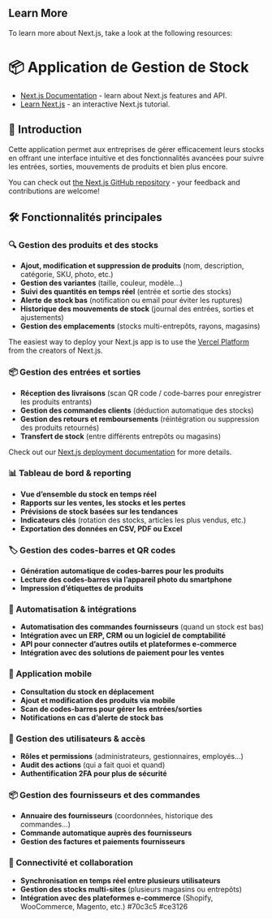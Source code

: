 
## Learn More

To learn more about Next.js, take a look at the following resources:
# 📦 Application de Gestion de Stock

- [Next.js Documentation](https://nextjs.org/docs) - learn about Next.js features and API.
- [Learn Next.js](https://nextjs.org/learn) - an interactive Next.js tutorial.
## 🚀 Introduction
Cette application permet aux entreprises de gérer efficacement leurs stocks en offrant une interface intuitive et des fonctionnalités avancées pour suivre les entrées, sorties, mouvements de produits et bien plus encore.

You can check out [the Next.js GitHub repository](https://github.com/vercel/next.js) - your feedback and contributions are welcome!
## 🛠 Fonctionnalités principales

### 🔍 Gestion des produits et des stocks
- **Ajout, modification et suppression de produits** (nom, description, catégorie, SKU, photo, etc.)
- **Gestion des variantes** (taille, couleur, modèle…)
- **Suivi des quantités en temps réel** (entrée et sortie des stocks)
- **Alerte de stock bas** (notification ou email pour éviter les ruptures)
- **Historique des mouvements de stock** (journal des entrées, sorties et ajustements)
- **Gestion des emplacements** (stocks multi-entrepôts, rayons, magasins)

The easiest way to deploy your Next.js app is to use the [Vercel Platform](https://vercel.com/new?utm_medium=default-template&filter=next.js&utm_source=create-next-app&utm_campaign=create-next-app-readme) from the creators of Next.js.
### 📦 Gestion des entrées et sorties
- **Réception des livraisons** (scan QR code / code-barres pour enregistrer les produits entrants)
- **Gestion des commandes clients** (déduction automatique des stocks)
- **Gestion des retours et remboursements** (réintégration ou suppression des produits retournés)
- **Transfert de stock** (entre différents entrepôts ou magasins)

Check out our [Next.js deployment documentation](https://nextjs.org/docs/app/building-your-application/deploying) for more details.
### 📊 Tableau de bord & reporting
- **Vue d’ensemble du stock en temps réel**
- **Rapports sur les ventes, les stocks et les pertes**
- **Prévisions de stock basées sur les tendances**
- **Indicateurs clés** (rotation des stocks, articles les plus vendus, etc.)
- **Exportation des données en CSV, PDF ou Excel**

### 🏷 Gestion des codes-barres et QR codes
- **Génération automatique de codes-barres pour les produits**
- **Lecture des codes-barres via l’appareil photo du smartphone**
- **Impression d’étiquettes de produits**

### 🚀 Automatisation & intégrations
- **Automatisation des commandes fournisseurs** (quand un stock est bas)
- **Intégration avec un ERP, CRM ou un logiciel de comptabilité**
- **API pour connecter d’autres outils et plateformes e-commerce**
- **Intégration avec des solutions de paiement pour les ventes**

### 📲 Application mobile
- **Consultation du stock en déplacement**
- **Ajout et modification des produits via mobile**
- **Scan de codes-barres pour gérer les entrées/sorties**
- **Notifications en cas d’alerte de stock bas**

### 🔐 Gestion des utilisateurs & accès
- **Rôles et permissions** (administrateurs, gestionnaires, employés…)
- **Audit des actions** (qui a fait quoi et quand)
- **Authentification 2FA pour plus de sécurité**

### 📦 Gestion des fournisseurs et des commandes
- **Annuaire des fournisseurs** (coordonnées, historique des commandes…)
- **Commande automatique auprès des fournisseurs**
- **Gestion des factures et paiements fournisseurs**

### 🔗 Connectivité et collaboration
- **Synchronisation en temps réel entre plusieurs utilisateurs**
- **Gestion des stocks multi-sites** (plusieurs magasins ou entrepôts)
- **Intégration avec des plateformes e-commerce** (Shopify, WooCommerce, Magento, etc.)
#70c3c5
#ce3126